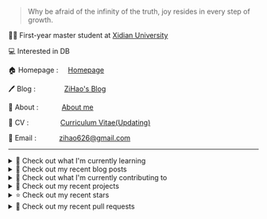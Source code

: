 > Why be afraid of the infinity of the truth, joy resides in every step of growth.

🧑‍🎓 First-year master student at [Xidian University](https://www.xidian.edu.cn/)

💻 Interested in DB

🏠 Homepage : &nbsp;&nbsp;&nbsp;&nbsp;[Homepage](https://zihao256.github.io/ZiHao256.com/)

🖊️ Blog : &nbsp;&nbsp;&nbsp;&emsp;&emsp;&emsp;[ZiHao's Blog](https://zihao256.github.io/)

👤 About : &nbsp;&nbsp;&ensp;&emsp;&emsp;[About me](https://zihao256.github.io/about/)

📄 CV : &nbsp;&emsp;&emsp;&emsp;&emsp;[Curriculum Vitae(Updating)](https://zihao256.github.io/ZiHao256.com/Awesome_CV.pdf)

📮 Email : &emsp;&emsp;&emsp;[zihao626@gmail.com](mailto:zihao626@gmail.com)

---
<details>
<summary>
📓 Check out what I'm currently learning
</summary>

- [ ] CMU15-445(2023FALL)

  - [X] Project#0: C++ Primer
  - [X] Homework#1: SQL
  - [X] Project#1: Buffer Pool Manager

</details>

<details>
<summary>
📜 Check out my recent blog posts
</summary>

- [Project#1: Buffer Pool](https://zihao256.github.io/p/1c228cd6.html) (1 week ago)
- [Project#0: C&#43;&#43; Primer](https://zihao256.github.io/p/6fa5e9a2.html) (1 week ago)
- [Paper Reading: TECCD: A Tree Embedding Approach for Code Clone Detection](https://zihao256.github.io/p/42c77a0c.html) (5 months ago)
- [Git](https://zihao256.github.io/p/69c3279c.html) (5 months ago)
- [Overleaf](https://zihao256.github.io/p/26d71884.html) (5 months ago)
</details>

<details>
<summary>
👷 Check out what I'm currently contributing to
</summary>

- [ZiHao256/ZiHao256.github.io](https://github.com/ZiHao256/ZiHao256.github.io) -  (today)
- [ZiHao256/ZiHao256.com](https://github.com/ZiHao256/ZiHao256.com) - Alex Ma&#39;s Profile (1 week ago)
- [ZiHao256/Project_TravelBooking](https://github.com/ZiHao256/Project_TravelBooking) -  (5 months ago)
- [ZiHao256/BookManagementSystem](https://github.com/ZiHao256/BookManagementSystem) - XDU 3rd_term 程序设计实训 (5 months ago)
- [ZiHao256/LabofCompiling](https://github.com/ZiHao256/LabofCompiling) - XDU lab (5 months ago)
</details>

<details>
<summary>
🌱 Check out my recent projects
</summary>

- [ZiHao256/BookManagementSystem](https://github.com/ZiHao256/BookManagementSystem) - XDU 3rd_term 程序设计实训
- [ZiHao256/Code](https://github.com/ZiHao256/Code) - Rust exercises
- [ZiHao256/LabofCompiling](https://github.com/ZiHao256/LabofCompiling) - XDU lab
- [ZiHao256/vue_travelbooking](https://github.com/ZiHao256/vue_travelbooking) - 
- [ZiHao256/LabsofMicrocomputer](https://github.com/ZiHao256/LabsofMicrocomputer) - 
</details>

<details>
<summary>
⭐ Check out my recent stars
</summary>

- [erikgrinaker/toydb](https://github.com/erikgrinaker/toydb) - Distributed SQL database in Rust, written as a learning project (today)
- [rurban/smhasher](https://github.com/rurban/smhasher) - Hash function quality and speed tests (5 days ago)
- [MunGell/awesome-for-beginners](https://github.com/MunGell/awesome-for-beginners) - A list of awesome beginners-friendly projects. (6 days ago)
- [ZiHao256/talent-plan-zihao](https://github.com/ZiHao256/talent-plan-zihao) - open source training courses about distributed database and distributed systems (1 week ago)
- [greenplum-db/gporca](https://github.com/greenplum-db/gporca) - A modular query optimizer for big data (1 week ago)
</details>

<details>
<summary>
🔨 Check out my recent pull requests
</summary>

- [Fix the typo in the class TASK declaration in task.h: TASKS -&gt; TASK](https://github.com/yongwen/columbia/pull/3) on [yongwen/columbia](https://github.com/yongwen/columbia) (6 months ago)
- [Login](https://github.com/ZiHao256/vue_travelbooking/pull/1) on [ZiHao256/vue_travelbooking](https://github.com/ZiHao256/vue_travelbooking) (2 years ago)
</details>
